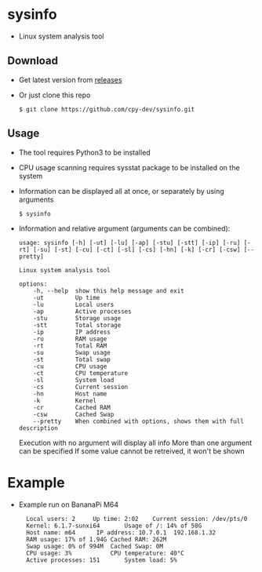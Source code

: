 # sysinfo
- Linux system analysis tool 

## Download
- Get latest version from [releases](https://github.com/cpy-dev/sysinfo/releases)

- Or just clone this repo

      $ git clone https://github.com/cpy-dev/sysinfo.git 

## Usage
- The tool requires Python3 to be installed
- CPU usage scanning requires sysstat package to be installed on the system
- Information can be displayed all at once, or separately by using arguments
  
      $ sysinfo


- Information and relative argument (arguments can be combined):

      usage: sysinfo [-h] [-ut] [-lu] [-ap] [-stu] [-stt] [-ip] [-ru] [-rt] [-su] [-st] [-cu] [-ct] [-sl] [-cs] [-hn] [-k] [-cr] [-csw] [--pretty]

	  Linux system analysis tool

	  options:
		  -h, --help  show this help message and exit
		  -ut         Up time
		  -lu         Local users
	 	  -ap         Active processes
	      -stu        Storage usage
		  -stt        Total storage
		  -ip         IP address
		  -ru         RAM usage
		  -rt         Total RAM
		  -su         Swap usage
		  -st         Total swap
		  -cu         CPU usage
		  -ct         CPU temperature
		  -sl         System load
		  -cs         Current session
		  -hn         Host name
		  -k          Kernel
		  -cr         Cached RAM
		  -csw        Cached Swap
		  --pretty    When combined with options, shows them with full description

	Execution with no argument will display all info
	More than one argument can be specified
	If some value cannot be retreived, it won't be shown

# Example
- Example run on BananaPi M64


		Local users: 2     Up time: 2:02	Current session: /dev/pts/0
		Kernel: 6.1.7-sunxi64		Usage of /: 14% of 58G
		Host name: m64		IP address: 10.7.0.1  192.168.1.32
		RAM usage: 17% of 1.94G	Cached RAM: 262M
		Swap usage: 0% of 994M	Cached Swap: 0M
		CPU usage: 3%			CPU temperature: 40°C
		Active processes: 151		System load: 5%

